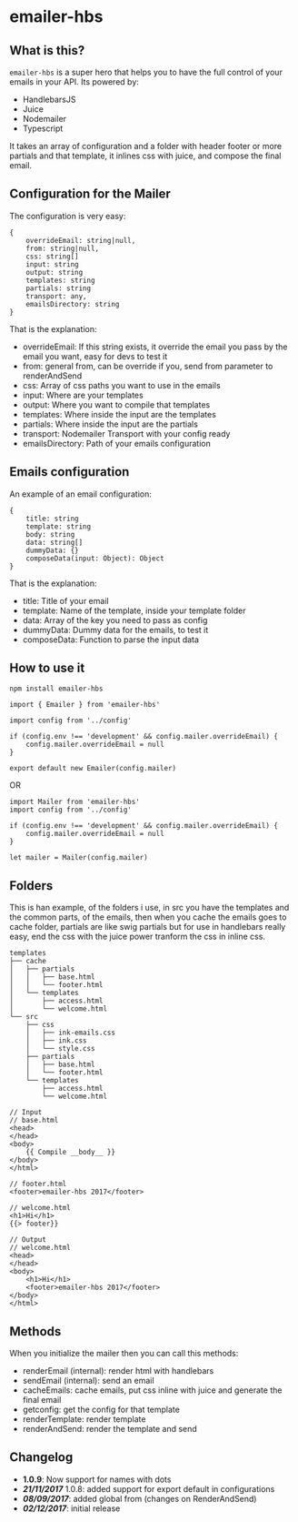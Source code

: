 # emailer-hbs

## What is this?

`emailer-hbs` is a super hero that helps you to have the full control of your emails in your API. Its powered by:
- HandlebarsJS
- Juice
- Nodemailer
- Typescript

It takes an array of configuration and a folder with header footer or more partials and that template, it inlines css with juice, and compose the final email.

## Configuration for the Mailer

The configuration is very easy:

```
{
    overrideEmail: string|null,
    from: string|null,
    css: string[]
    input: string
    output: string
    templates: string
    partials: string
    transport: any,
    emailsDirectory: string
}
```

That is the explanation:

- overrideEmail: If this string exists, it override the email you pass by the email you want, easy for devs to test it
- from: general from, can be override if you, send from parameter to renderAndSend
- css: Array of css paths you want to use in the emails
- input: Where are your templates
- output: Where you want to compile that templates
- templates: Where inside the input are the templates
- partials: Where inside the input are the partials
- transport: Nodemailer Transport with your config ready
- emailsDirectory: Path of your emails configuration

## Emails configuration

An example of an email configuration:

```
{
    title: string
    template: string
    body: string
    data: string[]
    dummyData: {}
    composeData(input: Object): Object
}
```

That is the explanation:
- title: Title of your email
- template: Name of the template, inside your template folder
- data: Array of the key you need to pass as config
- dummyData: Dummy data for the emails, to test it
- composeData: Function to parse the input data

## How to use it

```npm install emailer-hbs```

```
import { Emailer } from 'emailer-hbs'

import config from '../config'

if (config.env !== 'development' && config.mailer.overrideEmail) {
    config.mailer.overrideEmail = null
}

export default new Emailer(config.mailer)
```

OR

```
import Mailer from 'emailer-hbs'
import config from '../config'

if (config.env !== 'development' && config.mailer.overrideEmail) {
    config.mailer.overrideEmail = null
}

let mailer = Mailer(config.mailer)
```

## Folders

This is han example, of the folders i use, in src you have the templates and the common parts, of the emails, then when you cache the emails goes to cache folder, partials are like swig partials but for use in handlebars really easy, end the css with the juice power tranform the css in inline css.

```
templates
├── cache
│   ├── partials
│   │   ├── base.html
│   │   └── footer.html
│   └── templates
│       ├── access.html
│       └── welcome.html
└── src
    ├── css
    │   ├── ink-emails.css
    │   ├── ink.css
    │   └── style.css
    ├── partials
    │   ├── base.html
    │   └── footer.html
    └── templates
        ├── access.html
        └── welcome.html
```

```
// Input
// base.html
<head>
</head>
<body>
    {{ Compile __body__ }}
</body>
</html>

// footer.html
<footer>emailer-hbs 2017</footer>

// welcome.html
<h1>Hi</h1>
{{> footer}}
```

```
// Output
// welcome.html
<head>
</head>
<body>
    <h1>Hi</h1>
    <footer>emailer-hbs 2017</footer>
</body>
</html>
```

## Methods

When you initialize the mailer then you can call this methods:

- renderEmail (internal): render html with handlebars
- sendEmail (internal): send an email
- cacheEmails: cache emails, put css inline with juice and generate the final email
- getconfig: get the config for that template
- renderTemplate: render template
- renderAndSend: render the template and send


## Changelog

- **1.0.9**: Now support for names with dots
- ***21/11/2017*** 1.0.8: added support for export default in configurations
- ***08/09/2017***: added global from (changes on RenderAndSend)
- ***02/12/2017***: initial release
